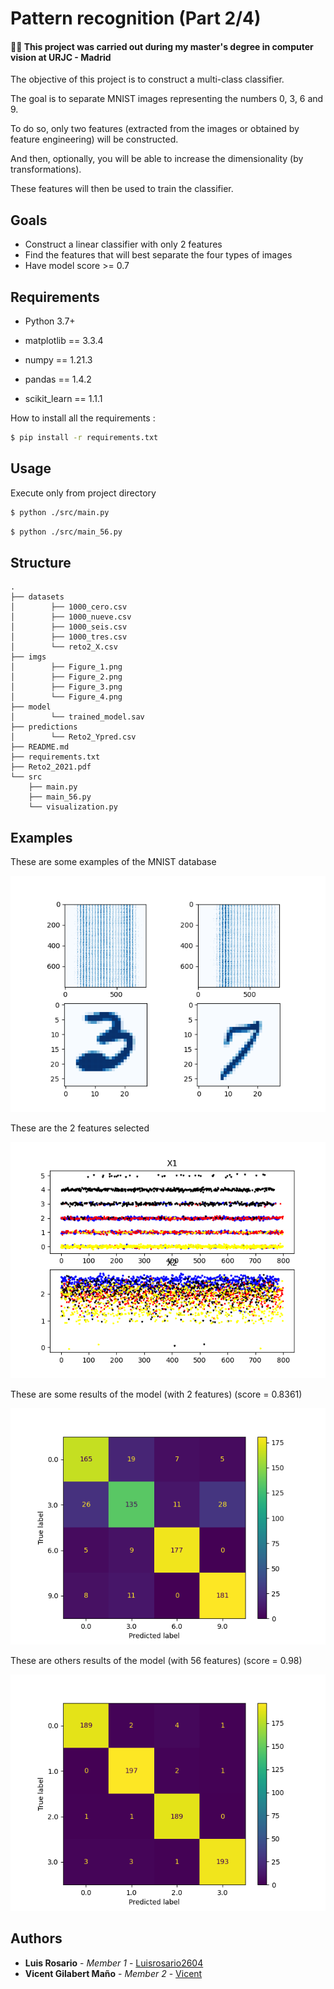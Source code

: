 # Pattern recognition (Part 2/4)

#### 👨‍🎓 This project was carried out during my master's degree in computer vision at URJC - Madrid 

The objective of this project is to construct a multi-class classifier.

The goal is to separate MNIST images representing the numbers 0, 3, 6 and 9.

To do so, only two features (extracted from the images or obtained by feature engineering) will be constructed.

And then, optionally, you will be able to increase the dimensionality (by transformations).

These features will then be used to train the classifier.

## Goals

- Construct a linear classifier with only 2 features
- Find the features that will best separate the four types of images
- Have model score >= 0.7

## Requirements

* Python 3.7+


* matplotlib == 3.3.4
* numpy == 1.21.3
* pandas == 1.4.2 
* scikit_learn == 1.1.1


How to install all the requirements :
```bash
$ pip install -r requirements.txt
```

## Usage

Execute only from project directory
```bash
$ python ./src/main.py
```

```bash
$ python ./src/main_56.py
```

## Structure

    .
    ├── datasets
    │        ├── 1000_cero.csv
    │        ├── 1000_nueve.csv
    │        ├── 1000_seis.csv
    │        ├── 1000_tres.csv
    │        └── reto2_X.csv
    ├── imgs
    │        ├── Figure_1.png
    │        ├── Figure_2.png
    │        ├── Figure_3.png
    │        └── Figure_4.png
    ├── model
    │        └── trained_model.sav
    ├── predictions
    │        └── Reto2_Ypred.csv
    ├── README.md
    ├── requirements.txt
    ├── Reto2_2021.pdf
    └── src
        ├── main.py
        ├── main_56.py
        └── visualization.py

## Examples

These are some examples of the MNIST database

![MNIST](./imgs/Figure_1.png)

These are the 2 features selected

![MNIST](./imgs/Figure_2.png)

These are some results of the model (with 2 features) (score = 0.8361)

![MNIST](./imgs/Figure_3.png)

These are others results of the model (with 56 features) (score = 0.98)

![MNIST](./imgs/Figure_4.png)

## Authors

* **Luis Rosario** - *Member 1* - [Luisrosario2604](https://github.com/Luisrosario2604)
* **Vicent Gilabert Maño** - *Member 2* - [Vicent](https://github.com/vgilabert94)
